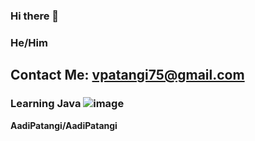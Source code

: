 ### Hi there 👋
### He/Him
## Contact Me: vpatangi75@gmail.com
### Learning Java ![image](https://user-images.githubusercontent.com/87159377/138576339-06388c70-123a-41b5-958c-6de6cdcb53ba.png)

**AadiPatangi/AadiPatangi** 
